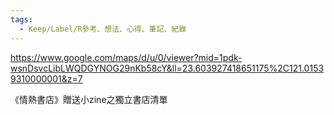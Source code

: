 ```yaml
---
tags:
  - Keep/Label/R參考、想法、心得、筆記、紀錄
---
```


https://www.google.com/maps/d/u/0/viewer?mid=1pdk-wsnDsvcLibLWQDGYNOG29nKb58cY&ll=23.603927418651175%2C121.01539310000001&z=7

《情熱書店》贈送小zine之獨立書店清單
